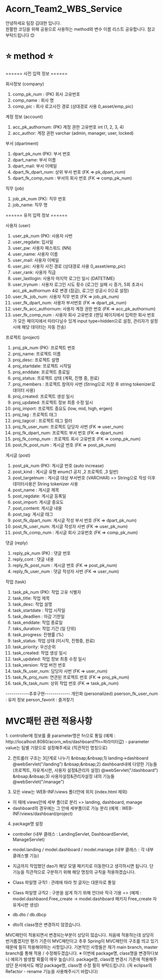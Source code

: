 # Acorn_Team2_WBS_Service

안녕하세요 팀장 김대현 입니다.<br>
원활한 코딩을 위해 공용으로 사용하는 method와 변수 이름 리스트 공유합니다. 참고 부탁드립니다 😊

<h1>⭐️ method ⭐️</h1>
====== 사전 입력 정보 ======

회사정보 (company)
1. comp_pk_num : (PK) 회사 고유번호
2. comp_name : 회사 명
3. comp_pic : 회사 로고사진 경로 (상대경로 사용 0_asset/emp_pic)

계정 정보 (account)
1. acc_pk_authornum: (PK) 계정 권한 고유번호 int (1, 2, 3, 4)
2. acc_author: 계정 권한 varchar (admin, manager, user, locked)

부서 (dpartment)
1. dpart_pk_num (PK): 부서 번호
2. dpart_name: 부서 이름
3. dpart_mail: 부서 이메일
4. dpart_fk_dpart_num: 상위 부서 번호 (FK => pk_dpart_num)
5. dpart_fk_comp_num : 부서의 회사 번호 (FK => comp_pk_num)

직무 (job)
1. job_pk_num (PK): 직무 번호
2. job_name: 직무 명

====== 유저 입력 정보 ======

사용자 (user)
1. user_pk_num (PK): 사용자 사번
2. user_regdate: 입사일
3. user_pw: 사용자 패스워드 (NN)
4. user_name: 사용자 이름
5. user_mail: 사용자 이메일
6. user_pic: 사용자 사진 경로 (상대경로 사용 0_asset/emp_pic)
7. user_rank: 사용자 직급
8. user_lastlogin: 사용자 마지막 로그인 일시 (DATETIME)
9. user_trynum : 사용자 로그인 시도 횟수 (로그인 실패 시 증가, 5회 초과시 acc_pk_authornum 4로 변경 (잠금), 로그인 성공시 0으로 설정) 
10. user_fk_job_num: 사용자 직무 번호 (FK => job_pk_num)
11. user_fk_dpart_num: 사용자 부서번호 (FK => dpart_pk_num)
12. user_fk_acc_authornum: 사용자 계정 권한 번호 (FK => acc_pk_authornum)
13. user_fk_comp_num : 사용자 회사 고유번호 (랜딩 페이지에서 입력한 회사 번호가 모든 페이지에서 따라다닐수 있게 input type=hidden으로 설정, 관리자가 설정시에 해당 데이터는 자동 전송)

프로젝트 (project)
1. proj_pk_num (PK): 프로젝트 번호
2. proj_name: 프로젝트 이름
3. proj_desc: 프로젝트 설명
4. proj_startdate: 프로젝트 시작일
5. proj_enddate: 프로젝트 종료일
6. proj_status: 프로젝트 상태 (계획, 진행 중, 완료)
7. proj_members : 프로젝트 참여자 사번 (String으로 저장 후 string tokenizer로 데이터 사용)
8. proj_created: 프로젝트 생성 일시
9. proj_updated: 프로젝트 정보 최종 수정 일시
10. proj_import: 프로젝트 중요도 (low, mid, high, ergen)
11. proj_tag : 프로젝트 태그
12. proj_tagcol : 프로젝트 태그 컬러
13. proj_fk_user_num: 프로젝트 담당자 사번 (FK => user_num)
14. proj_fk_dpart_num: 프로젝트 부서 번호 (FK => dpart_num)
15. proj_fk_comp_num : 프로젝트 회사 고유번호 (FK => comp_pk_num)
16. post_fk_post_num : 게시글 번호 (FK => post_pk_num)

게시글 (post)
1. post_pk_num (PK): 게시글 번호 (auto increase)
2. post_kind : 게시글 유형 enum(1 공지 ,2 프로젝트 ,3 일반)
3. post_targetnum : 게시글 대상 부서번호 (VARCHAR) => String으로 작성 이후 데이터사용은 String tokenizer 사용
4. post_name : 게시글 제목
5. post_regdate: 게시글 등록일
6. post_import: 게시글 중요도
7. post_content: 게시글 내용
8. post_tag: 게시글 태그
9. post_fk_dpart_num: 게시글 작성 부서 번호 (FK => dpart_pk_num)
10. post_fk_user_num: 게시글 작성자 사번 (FK => user_pk_num)
11. post_fk_comp_num : 게시글 회사 고유번호 (FK => comp_pk_num)

댓글 (reply)
1. reply_pk_num (PK) : 댓글 번호
2. reply_cont : 댓글 내용
3. reply_fk_post_num : 게시글 번호 (FK => post_pk_num)
4. reply_fk_user_num : 댓글 작성자 사번 (FK => user_num)

작업 (task)
1. task_pk_num (PK): 작업 고유 식별자
2. task_title: 작업 제목
3. task_desc: 작업 설명
4. task_startdate : 작업 시작일
5. task_deadlien : 마감 기한일
6. task_enddate: 작업 종료일	
7. taks_duration: 작업 기간 (일 단위)
8. task_progress: 진행률 (%)
9. task_status: 작업 상태 (미시작, 진행중, 완료)
10. task_priority: 우선순위
11. task_created: 작업 생성 일시
12. task_updated: 작업 정보 최종 수정 일시
13. task_version: 작업 버전 번호
14. task_fk_user_num: 담당자 사번 (FK => user_num)
15. task_fk_proj_num: 연관된 프로젝트 번호 (FK => proj_pk_num)
16. task_fk_task_num: 상위 작업 번호 (FK => task_pk_num)

------------추후구현------------- 
개인화 (personalized)
pserson_fk_user_num : 유저 정보
person_favorit : 즐겨찾기


<h1>MVC패턴 관련 적용사항</h1>
1. controller에 정보를 줄 parameter명은 fn으로 통일 (예제 : http://localhost:8080/acorn_wbs/dashboard?fn=파라미터값)
- parameter value는 팀별 기량으로 설정해주세요 (직관적인 명칭으로)

2. 컨트롤러 구조는 3단계로 나누기
&nbsap;&nbsap;1) landing->dashboard  @webServlet("/landing")
&nbsap;&nbsap;2) dashboard내에 다양한 기능들 (프로젝트, 자유게시판, 사용자 설정&관리자 설정) @webServlet("/dashboard") 
&nbsap;&nbsap;3) 사용자설정&관리자설정 내의 기능들 @webServlet("/manage")

3. 모든 view는 WEB-INF/views 폴더안에 위치 (index.html 제외)
- 이 때에 views안에 세부 폴더로 분리 => landing, dashboard, manage
- dashboard의 경우에는 그 안에 세부폴더로 가능 분리 (예제 : WEB-INF/views/dashboard/project)

4. package명 설정
- controller (내부 클래스 : LandingServlet, DashboardServlet, ManageServlet)
- model.landing / model.dashboard / model.manage (내부 클래스 : 각 내부 클래스별 기능)
- 지금까지 작업했던 dao가 해당 모델 패키지로 이동한다고 생각하시면 됩니다. 단 기능을 직관적으로 구분하기 위해 해당 명칭의 규칙을 적용하겠습니다.

- Class 파일명 규칙1 : 관례에 따라 첫 글자는 대문자로 통일
- Class 파일명 규칙2 : 구분을 쉽게 하기 위해 언더바 적극 기용 => (예제 : model.dashbaord.Free_create -> model.dashboard 패키지 Free_create 자유게시판 생성)
- db.dto / db.dbcp
- dto의 class명은 변경하지 않겠습니다.

MVC패턴이 적용되면서 변경되는부분이 상당히 많습니다. 처음에 적용하는데 상당히 번거롭겠지만 평가 기준이 MVC패턴이고 추후 Spring이 MVC패턴의 구조를 띄고 있기 때문에 필히 적용해야하는 사항입니다. 기본적인 사항들은 제가 main branch, master branch를 통해 적용 / 수정해두겠습니다.
※ 이번에 package명, class명을 변경하다보니 예외가 발생할 확률이 매우 높습니다. package명, class명 변경시 기존에 적용해주셨던 문서에서도 해당 package명, class명 수정 필히 부탁드립니다. (꼭 eclipse의 Refactor - rename 기능을 사용해주시기 바랍니다)
